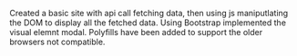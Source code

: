 Created a basic site with api call fetching data, then using js maniputlating the DOM to display all the fetched data. Using Bootstrap implemented the visual elemnt modal. Polyfills have been added to support the older browsers not compatible.